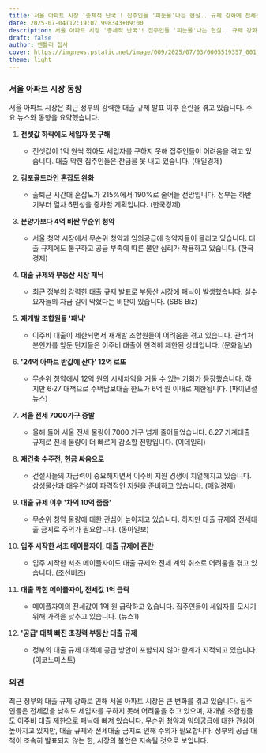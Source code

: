 ```yaml
---
title: 서울 아파트 시장 '총체적 난국'! 집주인들 '피눈물'나는 현실.. 규제 강화에 전세값 '폭락'까지?
date: 2025-07-04T12:19:07.998343+09:00
description: 서울 아파트 시장 '총체적 난국'! 집주인들 '피눈물'나는 현실.. 규제 강화에 전세값 '폭락'까지?
draft: false
author: 벤틀리 집사
cover: https://imgnews.pstatic.net/image/009/2025/07/03/0005519357_001_20250703202313092.jpg?type=nf142_103
theme: light
---
```


### 서울 아파트 시장 동향

서울 아파트 시장은 최근 정부의 강력한 대출 규제 발표 이후 혼란을 겪고 있습니다. 주요 뉴스와 동향을 요약했습니다.

1. **전셋값 하락에도 세입자 못 구해**  
   - 전셋값이 1억 원씩 깎아도 세입자를 구하지 못해 집주인들이 어려움을 겪고 있습니다. 대출 막힌 집주인들은 잔금을 못 내고 있습니다. (매일경제)

2. **김포골드라인 혼잡도 완화**  
   - 출퇴근 시간대 혼잡도가 215%에서 190%로 줄어들 전망입니다. 정부는 하반기부터 열차 6편성을 증차할 계획입니다. (한국경제)

3. **분양가보다 4억 비싼 무순위 청약**  
   - 서울 청약 시장에서 무순위 청약과 임의공급에 청약자들이 몰리고 있습니다. 대출 규제에도 불구하고 공급 부족에 따른 불안 심리가 작용하고 있습니다. (한국경제)

4. **대출 규제와 부동산 시장 패닉**  
   - 최근 정부의 강력한 대출 규제 발표로 부동산 시장에 패닉이 발생했습니다. 실수요자들의 자금 길이 막혔다는 비판이 있습니다. (SBS Biz)

5. **재개발 조합원들 '패닉'**  
   - 이주비 대출이 제한되면서 재개발 조합원들이 어려움을 겪고 있습니다. 관리처분인가를 앞둔 단지들은 이주비 대출이 현격히 제한된 상태입니다. (문화일보)

6. **'24억 아파트 반값에 산다' 12억 로또**  
   - 무순위 청약에서 12억 원의 시세차익을 거둘 수 있는 기회가 등장했습니다. 하지만 6·27 대책으로 주택담보대출 한도가 6억 원 이내로 제한됩니다. (파이낸셜뉴스)

7. **서울 전세 7000가구 증발**  
   - 올해 들어 서울 전세 물량이 7000 가구 넘게 줄어들었습니다. 6.27 가계대출 규제로 전세 물량이 더 빠르게 감소할 전망입니다. (이데일리)

8. **재건축 수주전, 현금 싸움으로**  
   - 건설사들의 자금력이 중요해지면서 이주비 지원 경쟁이 치열해지고 있습니다. 삼성물산과 대우건설이 파격적인 지원을 준비하고 있습니다. (매일경제)

9. **대출 규제 이후 '차익 10억 줍줍'**  
   - 무순위 청약 물량에 대한 관심이 높아지고 있습니다. 하지만 대출 규제와 전세대출 금지로 주의가 필요합니다. (동아일보)

10. **입주 시작한 서초 메이플자이, 대출 규제에 혼란**  
    - 입주 시작한 서초 메이플자이도 대출 규제와 전세 계약 취소로 어려움을 겪고 있습니다. (조선비즈)

11. **대출 막힌 메이플자이, 전세값 1억 급락**  
    - 메이플자이의 전세값이 1억 원 급락하고 있습니다. 집주인들이 세입자를 모시기 위해 가격을 낮추고 있습니다. (뉴스1)

12. **'공급' 대책 빠진 초강력 부동산 대출 규제**  
    - 정부의 대출 규제 대책에 공급 방안이 포함되지 않아 한계가 지적되고 있습니다. (이코노미스트)

### 의견

최근 정부의 대출 규제 강화로 인해 서울 아파트 시장은 큰 변화를 겪고 있습니다. 집주인들은 전세값을 낮춰도 세입자를 구하지 못해 어려움을 겪고 있으며, 재개발 조합원들도 이주비 대출 제한으로 패닉에 빠져 있습니다. 무순위 청약과 임의공급에 대한 관심이 높아지고 있지만, 대출 규제와 전세대출 금지로 인해 주의가 필요합니다. 정부의 공급 대책이 조속히 발표되지 않는 한, 시장의 불안은 지속될 것으로 보입니다.